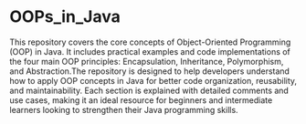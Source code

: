 # OOPs_in_Java
This repository covers the core concepts of Object-Oriented Programming (OOP) in Java. It includes practical examples and code implementations of the four main OOP principles: Encapsulation, Inheritance, Polymorphism, and Abstraction.The repository is designed to help developers understand how to apply OOP concepts in Java for better code organization, reusability, and maintainability. Each section is explained with detailed comments and use cases, making it an ideal resource for beginners and intermediate learners looking to strengthen their Java programming skills.
